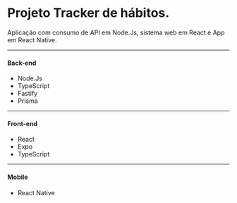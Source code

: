 # Projeto Tracker de hábitos.

Aplicação com consumo de API em Node.Js, sistema web em React e App em React Native.

___________________________________________________________

#### Back-end
* Node.Js
* TypeScript
* Fastify
* Prisma

_____________________________________________________________

#### Front-end
* React
* Expo
* TypeScript


______________________________________________________________

#### Mobile
* React Native
